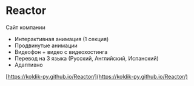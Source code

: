# Reactor
Сайт компании

 - Интерактивная анимация (1 секция)
 - Продвинутые анимации
 - Видеофон + видео с видеохостинга
 - Перевод на 3 языка (Русский, Английский, Испанский)
 - Адаптивно

[https://koldik-py.github.io/Reactor/](https://koldik-py.github.io/Reactor/)
